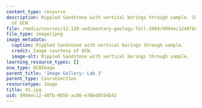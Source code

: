 ```yaml
---
content_type: resource
description: Rippled Sandstone with vertical borings through sample. Image courtesy
  of OCW.
file: /media/courses/12-110-sedimentary-geology-fall-2004/9994ec1248fb0856ac86e766d0554b42_41.jpg
file_type: image/jpeg
image_metadata:
  caption: Rippled Sandstone with vertical borings through sample.
  credit: Image courtesy of OCW.
  image-alt: Rippled Sandstone with vertical borings through sample.
learning_resource_types: []
ocw_type: OCWImage
parent_title: 'Image Gallery: Lab 3'
parent_type: CourseSection
resourcetype: Image
title: 41.jpg
uid: 9994ec12-48fb-0856-ac86-e766d0554b42
---
```

